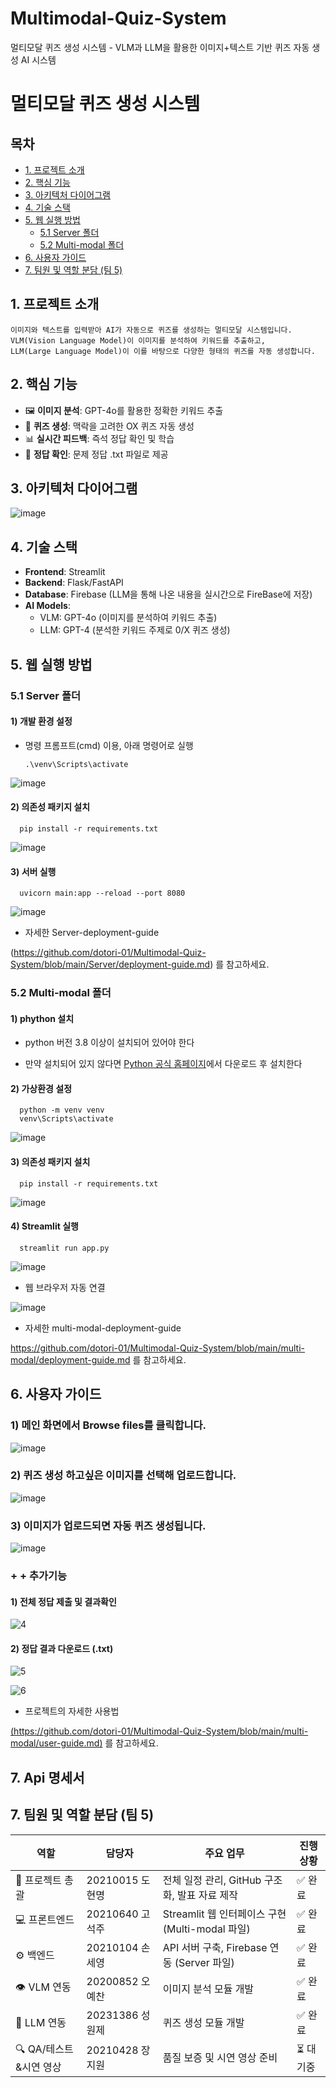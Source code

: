 # Multimodal-Quiz-System
멀티모달 퀴즈 생성 시스템 - VLM과 LLM을 활용한 이미지+텍스트 기반 퀴즈 자동 생성 AI 시스템

# 멀티모달 퀴즈 생성 시스템

## 목차
- [1. 프로젝트 소개](#1-프로젝트-소개)
- [2. 핵심 기능](#2-핵심-기능)
- [3. 아키텍처 다이어그램](#3-아키텍처-다이어그램)
- [4. 기술 스택](#4-기술-스택)
- [5. 웹 실행 방법](#5-웹-실행-방법)
   - [5.1 Server 폴더](#51-server-폴더)
   - [5.2 Multi-modal 폴더](#52-Multi-modal-폴더)
- [6. 사용자 가이드](#6-사용자-가이드)
- [7. 팀원 및 역할 분담 (팀 5)](#7-팀원-및-역할-분담-팀-5)


## 1. 프로젝트 소개
    이미지와 텍스트를 입력받아 AI가 자동으로 퀴즈를 생성하는 멀티모달 시스템입니다.
    VLM(Vision Language Model)이 이미지를 분석하여 키워드를 추출하고, 
    LLM(Large Language Model)이 이를 바탕으로 다양한 형태의 퀴즈를 자동 생성합니다.

## 2. 핵심 기능
- 🖼️ **이미지 분석**: GPT-4o를 활용한 정확한 키워드 추출
- 🧠 **퀴즈 생성**: 맥락을 고려한 OX 퀴즈 자동 생성
- 📊 **실시간 피드백**: 즉석 정답 확인 및 학습
- 🎯 **정답 확인**: 문제 정답 .txt 파일로 제공

## 3. 아키텍처 다이어그램

![image](https://github.com/user-attachments/assets/ac70505a-43c4-43bc-bb56-828d324cbd7a)


## 4. 기술 스택
- **Frontend**: Streamlit
- **Backend**: Flask/FastAPI
- **Database**: Firebase (LLM을 통해 나온 내용을 실시간으로 FireBase에 저장)
- **AI Models**: 
  - VLM: GPT-4o (이미지를 분석하여 키워드 추출)
  - LLM: GPT-4 (분석한 키워드 주제로 0/X 퀴즈 생성)
 
## 5. 웹 실행 방법
### 5.1 Server 폴더
#### 1) 개발 환경 설정
- 명령 프롬프트(cmd) 이용, 아래 명령어로 실행

      .\venv\Scripts\activate

![image](https://github.com/user-attachments/assets/a75a9683-09b6-4e7f-84c2-cb928cf95444)

#### 2) 의존성 패키지 설치
      pip install -r requirements.txt
      
![image](https://github.com/user-attachments/assets/09eb770b-057d-4d61-9857-ce3cab11e039)

#### 3) 서버 실행
      uvicorn main:app --reload --port 8080
      
![image](https://github.com/user-attachments/assets/15fa2293-7627-45cf-9bfb-d9e64eb613e3)


- 자세한 Server-deployment-guide 


(https://github.com/dotori-01/Multimodal-Quiz-System/blob/main/Server/deployment-guide.md) 를 참고하세요.

### 5.2 Multi-modal 폴더

#### 1) phython 설치 
- python 버전 3.8 이상이 설치되어 있어야 한다
* 만약 설치되어 있지 않다면 [Python 공식 홈페이지](https://www.python.org/downloads/)에서 다운로드 후 설치한다

#### 2) 가상환경 설정
      python -m venv venv
      venv\Scripts\activate
      
![image](https://github.com/user-attachments/assets/f067b9aa-29c9-4b97-8c4b-bc3d853fad8e)

#### 3) 의존성 패키지 설치
      pip install -r requirements.txt
      
![image](https://github.com/user-attachments/assets/f466783d-bdc4-4200-9ceb-300b1bfa6396)

#### 4) Streamlit 실행
      streamlit run app.py
  
![image](https://github.com/user-attachments/assets/e2f4261e-b83f-404e-bb67-c0d896314ae6)

- 웹 브라우저 자동 연결
  
![image](https://github.com/user-attachments/assets/85fd76f9-3950-4646-b1b3-b413266d888b)

- 자세한 multi-modal-deployment-guide


https://github.com/dotori-01/Multimodal-Quiz-System/blob/main/multi-modal/deployment-guide.md 를 참고하세요.

 ## 6. 사용자 가이드
### 1) 메인 화면에서 Browse files를 클릭합니다.
   
![image](https://github.com/user-attachments/assets/094de4ff-1fd6-4389-970c-c2c2e1dd65e1)


### 2) 퀴즈 생성 하고싶은 이미지를 선택해 업로드합니다.

![image](https://github.com/user-attachments/assets/0172369a-fdc3-45ef-8080-b711da9cae78)


### 3) 이미지가 업로드되면 자동 퀴즈 생성됩니다.
   
![image](https://github.com/user-attachments/assets/d5c69fe6-89f2-4542-b92a-313f3c18b5ee)




### + + 추가기능
#### 1) 전체 정답 제출 및 결과확인
   
![4](https://github.com/user-attachments/assets/9ce7ba60-c55f-4936-a73b-020cf53027e2)


#### 2) 정답 결과 다운로드 (.txt)

   
![5](https://github.com/user-attachments/assets/9ce4d59f-4a84-4a68-8009-dcd7afda4c0f)

   
![6](https://github.com/user-attachments/assets/bd6135fc-1fbe-4d25-aff5-3185e3bfc273)




- 프로젝트의 자세한 사용법


[(https://github.com/dotori-01/Multimodal-Quiz-System/blob/main/multi-modal/user-guide.md)](https://github.com/dotori-01/Multimodal-Quiz-System/blob/main/multi-modal/user-guide.md) 를 참고하세요.


## 7. Api 명세서 



## 7. 팀원 및 역할 분담 (팀 5)
| 역할 | 담당자 | 주요 업무 | 진행 상황 |
|------|--------|-----------|----------|
| 🎯 프로젝트 총괄 | 20210015 도현명 | 전체 일정 관리, GitHub 구조화, 발표 자료 제작 | ✅ 완료 |
| 💻 프론트엔드 | 20210640 고석주 | Streamlit 웹 인터페이스 구현 (Multi-modal 파일) | ✅ 완료 |
| ⚙️ 백엔드 | 20210104 손세영 | API 서버 구축, Firebase 연동 (Server 파일) | ✅ 완료 |
| 👁️ VLM 연동 | 20200852 오예찬 | 이미지 분석 모듈 개발 | ✅ 완료 |
| 🧠 LLM 연동 | 20231386 성원제 | 퀴즈 생성 모듈 개발 | ✅ 완료 |
| 🔍 QA/테스트&시연 영상| 20210428 장지원 | 품질 보증 및 시연 영상 준비 | ⏳ 대기중 |



